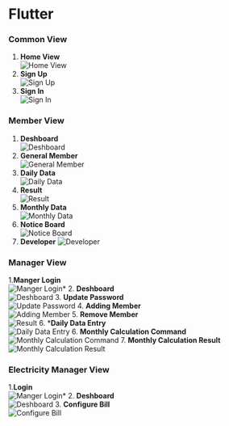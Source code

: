 # Flutter

### Common View
1. **Home View**  
   ![Home View](images/home_page.jpg)
2. **Sign Up**  
   ![Sign Up](images/reg_page.jpg)
3. **Sign In**  
   ![Sign In](images/sign_in_page.jpg)


### Member View   
1. **Deshboard**  
   ![Deshboard](images/deshboard.jpg)
2. **General Member**  
   ![General Member](images/member_form.jpg)
3. **Daily Data**  
   ![Daily Data](images/memer_daily_data.jpg)
4. **Result**  
   ![Result](images/res_daily.jpg)
5. **Monthly Data**  
   ![Monthly Data](images/res_monthly.jpg)
6. **Notice Board**  
   ![Notice Board](images/res_monthly.jpg)
7. **Developer**
   ![Developer](images/devolper.jpg)

   
### Manager View
1.**Manger Login**  
   ![Manger Login*](images/manager_login.jpg)
2. **Deshboard**  
   ![Deshboard](images/manager_deshboard.jpg)
3. **Update Password**  
   ![Update Password](images/manager_pass_cng.jpg)
4. **Adding Member**  
   ![Adding Member](images/manager_adding_new_member.jpg)
5. **Remove Member**  
   ![Result](images/manager_rem.jpg)
6. ***Daily Data Entry**  
   ![Daily Data Entry](images/manager_daily_data_insert.jpg)
6. **Monthly Calculation Command**  
   ![Monthly Calculation Command](images/final_calculation_from.jpg)
7. **Monthly Calculation Result**
   ![Monthly Calculation Result](images/final_calculation.jpg)  


### Electricity Manager View
1.**Login**  
   ![Manger Login*](images/electricity_manager.jpg)
2. **Deshboard**  
   ![Deshboard](images/electricity_deshboard.jpg)
3. **Configure Bill**  
   ![Configure Bill](images/Esign.jpg)

